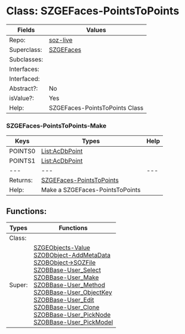 
# Class:	SZGEFaces-PointsToPoints

| Fields | Values |
| --------- | --------- |
| Repo: | [soz-live](/repos/soz-live.html) |
| Superclass: | [SZGEFaces](SZGEFaces.html) |
| Subclasses: |  |
| Interfaces: |  |
| Interfaced: |  |
| Abstract?: | No |
| isValue?: | Yes |
| Help: | SZGEFaces-PointsToPoints Class |

### SZGEFaces-PointsToPoints-Make

| Keys | Types | Help |
| --------- | --------- | --------- |
| POINTS0 | [List:AcDbPoint](AcDbPoint.html) |  |
| POINTS1 | [List:AcDbPoint](AcDbPoint.html) |  |
| --- | --- | --- |
| Returns: | [SZGEFaces-PointsToPoints](SZGEFaces-PointsToPoints.html) |
| Help: | Make a SZGEFaces-PointsToPoints |


## Functions:

| Types | Functions |
| --------- | --------- |
| Class: |  |
| Super: | [SZGEObjects-Value](SZGEObjects.html) <br> [SZOBObject-AddMetaData](SZOBObject.html) <br> [SZOBObject->SOZFile](SZOBObject.html) <br> [SZOBBase-User_Select](SZOBBase.html) <br> [SZOBBase-User_Make](SZOBBase.html) <br> [SZOBBase-User_Method](SZOBBase.html) <br> [SZOBBase-User_ObjectKey](SZOBBase.html) <br> [SZOBBase-User_Edit](SZOBBase.html) <br> [SZOBBase-User_Clone](SZOBBase.html) <br> [SZOBBase-User_PickNode](SZOBBase.html) <br> [SZOBBase-User_PickModel](SZOBBase.html) |


